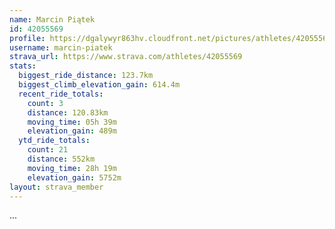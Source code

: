 ```yaml
---
name: Marcin Piątek
id: 42055569
profile: https://dgalywyr863hv.cloudfront.net/pictures/athletes/42055569/12602382/1/large.jpg
username: marcin-piatek
strava_url: https://www.strava.com/athletes/42055569
stats:
  biggest_ride_distance: 123.7km
  biggest_climb_elevation_gain: 614.4m
  recent_ride_totals:
    count: 3
    distance: 120.83km
    moving_time: 05h 39m
    elevation_gain: 489m
  ytd_ride_totals:
    count: 21
    distance: 552km
    moving_time: 28h 19m
    elevation_gain: 5752m
layout: strava_member
--- 
```

...
